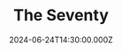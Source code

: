 ---
video:
  type: vimeo
  id: 966191272
speaker:
  permalink: bart-wilkins
  name: Bart Wilkins
title: 6. The Seventy
image: https://i.imgur.com/ZeM44tS.png
date: 2024-06-24T14:30:00.000Z
series: "messengers"
---